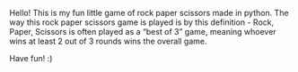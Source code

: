 Hello! This is my fun little game of rock paper scissors made in python. The way this rock paper scissors game is played is by this definition - Rock, Paper, Scissors is often played as a “best of 3” game, meaning whoever wins at least 2 out of 3 rounds wins the overall game.


Have fun! :)
